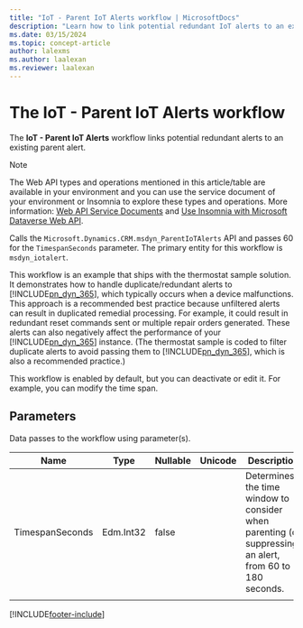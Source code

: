 ```yaml
---
title: "IoT - Parent IoT Alerts workflow | MicrosoftDocs"
description: "Learn how to link potential redundant IoT alerts to an existing parent alert in Dynamics 365 Customer Service."
ms.date: 03/15/2024
ms.topic: concept-article
author: lalexms
ms.author: laalexan
ms.reviewer: laalexan
---
```


# The IoT - Parent IoT Alerts workflow

The **IoT - Parent IoT Alerts** workflow links potential redundant alerts to an existing parent alert.  

> [!NOTE]
> The Web API types and operations mentioned in this article/table are available in your environment and you can use the service document of your environment or Insomnia to explore these types and operations. More information: [Web API Service Documents](/power-apps/developer/data-platform/webapi/web-api-service-documents) and [Use Insomnia with Microsoft Dataverse Web API](/power-apps/developer/data-platform/webapi/insomnia).
  
Calls the `Microsoft.Dynamics.CRM.msdyn_ParentIoTAlerts` API and passes 60 for the `TimespanSeconds` parameter. The primary entity for this workflow is `msdyn_iotalert`. 
  
 This workflow is an example that ships with the thermostat sample solution. It demonstrates how to handle duplicate/redundant alerts to [!INCLUDE[pn_dyn_365](../../includes/pn-dyn-365.md)], which typically occurs when a device malfunctions. This approach is a recommended best practice because unfiltered alerts can result in duplicated remedial processing. For example, it could result in redundant reset commands sent or multiple repair orders generated. These alerts can also negatively affect the performance of your [!INCLUDE[pn_dyn_365](../../includes/pn-dyn-365.md)] instance. (The thermostat sample is coded to filter duplicate alerts to avoid passing them to [!INCLUDE[pn_dyn_365](../../includes/pn-dyn-365.md)], which is also a recommended practice.)  
  
 This workflow is enabled by default, but you can deactivate or edit it. For example, you can modify the time span.  
  
<a name="bkmk_Parameters"></a>   

## Parameters  

Data passes to the workflow using parameter(s).  
  
|Name|Type|Nullable|Unicode|Description|  
|----------|----------|--------------|-------------|-----------------|  
|TimespanSeconds|Edm.Int32|false||Determines the time window to consider when parenting (or suppressing) an alert, from 60 to 180 seconds.|
| | | | | |


[!INCLUDE[footer-include](../../includes/footer-banner.md)]
